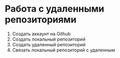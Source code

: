 # Работа с удаленными репозиториями 

1. Создать аккаунт на Github
2. Создать локальный репозиторий
3. Создать удаленный репозиторий
4. Связать локальный репозиторий с удаленным